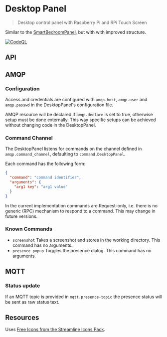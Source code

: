 # Desktop Panel

> Desktop control panel with Raspberry Pi and RPi Touch Screen

Similar to the 
[SmartBedroomPanel](https://github.com/penguineer/SmartBedroomPanel),
but with with improved structure.

[![CodeQL](https://github.com/penguineer/DesktopPanel/actions/workflows/codeql-analysis.yml/badge.svg)](https://github.com/penguineer/DesktopPanel/actions/workflows/codeql-analysis.yml)

## API

## AMQP

### Configuration

Access and credentials are configured with `amqp.host`, `amqp.user` and `amqp.passwd` in the DesktopPanel's configuration file. 

AMQP resource will be declared if `amqp.declare` is set to true, otherwise setup must be done externally. 
This way specific setups can be achieved without changing code in the DesktopPanel.

### Command Channel

The DesktopPanel listens for commands on the channel defined in `amqp.command_channel`, defaulting to `command.DesktopPanel`.

Each command has the following form:

```json
{
  "command": "command identifier",
  "arguments": {
    "arg1 key": "arg1 value"
  }
}
```

In the current implementation commands are Request-only, i.e. there is no generic (RPC) mechanism to respond to a command.
This may change in future versions.

### Known Commands

* `screenshot` Takes a screenshot and stores in the working directory. This command has no arguments.
* `presence popup` Toggles the presence dialog. This command has no arguments.

## MQTT

### Status update

If an MQTT topic is provided in `mqtt.presence-topic` the presence status will be sent as raw status text.

## Resources

Uses [Free Icons from the Streamline Icons Pack](https://streamlineicons.com/).
